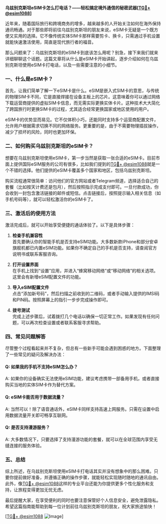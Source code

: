 **乌兹别克斯坦eSIM卡怎么打电话？——轻松搞定境外通信的秘密武器[[TG💪+ @esim1088](https://t.me/s/esim1088)]**

近年来，随着国际旅行和跨境商务的增多，越来越多的人开始关注如何在海外保持通讯畅通。对于那些即将前往乌兹别克斯坦的朋友来说，eSIM卡无疑是一个既方便又实用的选择。它不像传统实体SIM卡那样需要剪卡、换卡，只需通过手机设置就能快速激活使用，简直是现代旅行者的福音。

那么问题来了：乌兹别克斯坦的eSIM卡到底该怎么用呢？别急，接下来我们就来详细聊聊这个话题。这篇文章将从什么是eSIM卡开始讲起，逐步介绍如何在乌兹别克斯坦使用eSIM卡打电话，以及一些需要注意的小细节。

### 一、什么是eSIM卡？

首先，让我们简单了解一下eSIM卡是什么。eSIM是嵌入式SIM卡的意思，与传统的物理SIM卡不同，它是直接焊接在设备主板上的芯片。这意味着你可以通过网络下载运营商提供的虚拟SIM卡信息，而无需实际更换实体卡片。这种技术大大简化了跨国旅行时更换SIM卡的过程，尤其适合经常更换国家或地区使用的用户。

eSIM卡的优势显而易见。它不仅体积小巧，还能同时支持多个运营商配置文件，允许用户根据需求切换不同的网络服务。更重要的是，由于不需要物理插拔操作，减少了损坏的风险，同时也更加环保。

### 二、如何购买乌兹别克斯坦的eSIM卡？

想要在乌兹别克斯坦使用eSIM卡，第一步当然是获取一张合适的eSIM卡。目前市面上提供国际eSIM服务的公司有很多，比如我们提到的[TG💪+ @esim1088](https://t.me/s/esim1088)就是一个不错的选择。他们提供的eSIM卡覆盖多个国家和地区，包括乌兹别克斯坦。

购买流程通常很简单：访问他们的官方网站或者Telegram频道，选择适合自己的套餐（比如按天计费还是包月），然后按照指示完成支付即可。一旦付款成功，你会收到一封包含激活链接的邮件或短信。点击链接后，按照提示输入相关信息（如手机号码等），就可以轻松激活你的eSIM卡了。

### 三、激活后的使用方法

激活完成后，就可以开始享受便捷的通话体验了。以下是具体步骤：

1. **检查手机兼容性**  
   首先要确认你的智能手机是否支持eSIM功能。大多数新款iPhone和部分安卓旗舰机都已内置eSIM功能。如果你不确定自己的手机是否支持，请查阅官方说明书或联系客服咨询。

2. **打开设置界面**  
   在手机上找到“设置”应用，并进入“蜂窝移动网络”或“移动网络”的相关选项。这里会有新增eSIM配置文件的功能。

3. **导入eSIM配置文件**  
   点击“添加新号码”，然后扫描之前收到的二维码，或者手动输入提供的IMSI码和PIN码。按照屏幕上的指引一步步完成操作即可。

4. **拨号测试**  
   完成上述步骤后，试着拨打几个电话以确保一切正常工作。如果发现有任何问题，可以再次检查设置或者联系客服寻求帮助。

### 四、常见问题解答

尽管整个过程看起来并不复杂，但总有一些新手可能会遇到困惑的地方。下面整理了一些常见的疑问及解决办法：

#### Q: 如果我的手机不支持eSIM怎么办？
A: 如果你的设备确实无法使用eSIM功能，建议考虑携带一部备用手机，或者直接购买当地的实体SIM卡作为替代方案。

#### Q: eSIM卡能否用于数据流量？
A: 当然可以！除了语音通话外，eSIM卡同样支持高速上网服务。只需在设置中启用数据流量开关即可畅享互联网。

#### Q: 是否支持漫游服务？
A: 大多数情况下，只要选择了支持漫游功能的套餐，就可以在全球范围内享受无缝连接的服务体验。

### 五、总结

综上所述，在乌兹别克斯坦使用eSIM卡打电话其实并没有想象中的那么困难。只要你提前做好准备，并遵循正确的操作步骤，就能轻松实现随时随地的通讯自由。此外，像[TG💪+ @esim1088](https://t.me/s/esim1088)这样的专业平台还能为你提供更多个性化服务和支持，让旅程变得更加无忧无虑。

最后提醒大家，在享受便利的同时也要注意保管好个人信息安全，避免泄露隐私。希望这篇指南能帮助到每一位计划前往乌兹别克斯坦的朋友，祝大家旅途愉快！

[[TG💪+ @esim1088](https://t.me/s/esim1088) ![Image](https://i.postimg.cc/4NQfJmqS/Snipaste-2025-05-13-00-14-12.png)]